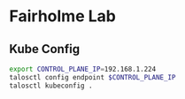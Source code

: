 # Fairholme Lab

## Kube Config

```sh
export CONTROL_PLANE_IP=192.168.1.224
talosctl config endpoint $CONTROL_PLANE_IP
talosctl kubeconfig .
```
